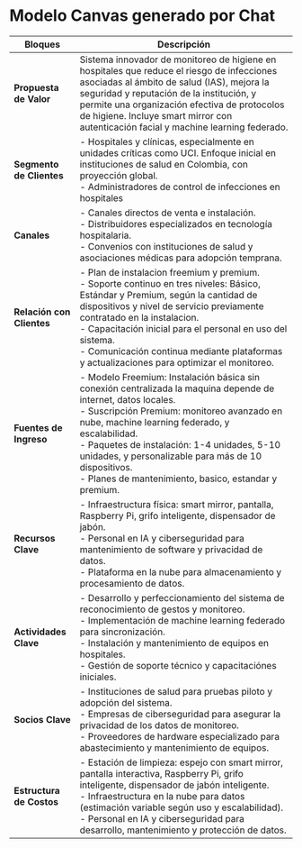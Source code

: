 

# Modelo Canvas generado por Chat

| **Bloques**             | **Descripción**                                                                                                                                       |
|-------------------------|-------------------------------------------------------------------------------------------------------------------------------------------------------|
| **Propuesta de Valor**  | Sistema innovador de monitoreo de higiene en hospitales que reduce el riesgo de infecciones asociadas al ámbito de salud (IAS), mejora la seguridad y reputación de la institución, y permite una organización efectiva de protocolos de higiene. Incluye smart mirror con autenticación facial y machine learning federado. |
| **Segmento de Clientes** |- Hospitales y clínicas, especialmente en unidades críticas como UCI. Enfoque inicial en instituciones de salud en Colombia, con proyección global. <br> - Administradores de control de infecciones en hospitales|
| **Canales**             | - Canales directos de venta e instalación.<br>- Distribuidores especializados en tecnología hospitalaria.<br>- Convenios con instituciones de salud y asociaciones médicas para adopción temprana. |
| **Relación con Clientes**| - Plan de instalacion freemium y premium. <br>- Soporte continuo en tres niveles: Básico, Estándar y Premium, según la cantidad de dispositivos y nivel de servicio previamente contratado en la instalacion.<br>- Capacitación inicial para el personal en uso del sistema.<br>- Comunicación continua mediante plataformas y actualizaciones para optimizar el monitoreo. |
| **Fuentes de Ingreso**  | - Modelo Freemium: Instalación básica sin conexión centralizada la maquina depende de internet, datos locales.<br>- Suscripción Premium: monitoreo avanzado en nube, machine learning federado, y escalabilidad.<br>- Paquetes de instalación: 1-4 unidades, 5-10 unidades, y personalizable para más de 10 dispositivos. <br>- Planes de mantenimiento, basico, estandar y premium.|
| **Recursos Clave**      | - Infraestructura física: smart mirror, pantalla, Raspberry Pi, grifo inteligente, dispensador de jabón.<br>- Personal en IA y ciberseguridad para mantenimiento de software y privacidad de datos.<br>- Plataforma en la nube para almacenamiento y procesamiento de datos. |
| **Actividades Clave**   | - Desarrollo y perfeccionamiento del sistema de reconocimiento de gestos y monitoreo.<br>- Implementación de machine learning federado para sincronización.<br>- Instalación y mantenimiento de equipos en hospitales.<br>- Gestión de soporte técnico y capacitaciónes iniciales. |
| **Socios Clave**        | - Instituciones de salud para pruebas piloto y adopción del sistema.<br>- Empresas de ciberseguridad para asegurar la privacidad de los datos de monitoreo.<br>- Proveedores de hardware especializado para abastecimiento y mantenimiento de equipos. |
| **Estructura de Costos**| - Estación de limpieza: espejo con smart mirror, pantalla interactiva, Raspberry Pi, grifo inteligente, dispensador de jabón inteligente.<br>- Infraestructura en la nube para datos (estimación variable según uso y escalabilidad).<br>- Personal en IA y ciberseguridad para desarrollo, mantenimiento y protección de datos. |






















